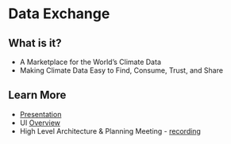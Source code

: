 # Data Exchange
## What is it?
- A Marketplace for the World’s Climate Data
- Making Climate Data Easy to Find, Consume, Trust, and Share

## Learn More
- [Presentation](https://osclimateorg.sharepoint.com/:b:/g/Eag_MaNwuO9HpxVvkdv-_VkBZZxoC5axhFeoYIl2kJE5qQ?e=QjigLV)
- UI [Overview](https://osclimateorg.sharepoint.com/:b:/g/EfvUuMKLYFBMm_8OrbFF_SEByykBpFIpOdDL78gSWhAdrw?e=6gM8a3)
- High Level Architecture & Planning Meeting - [recording](https://osclimateorg.sharepoint.com/:v:/g/ETwf-xnKAB1AjUuFZnEEpCQBH4zd2RBSwrntXaOQv7qZow?e=Ifnoos)

